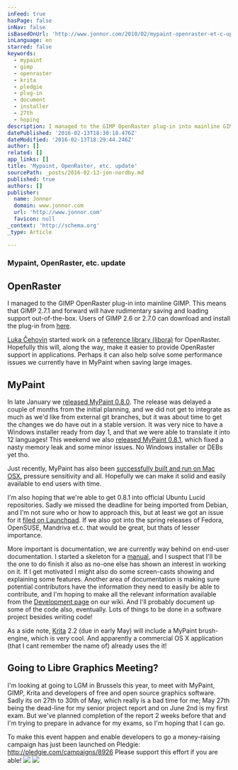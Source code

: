 ```yaml
---
inFeed: true
hasPage: false
inNav: false
isBasedOnUrl: 'http://www.jonnor.com/2010/02/mypaint-openraster-et-c-update/'
inLanguage: en
starred: false
keywords:
  - mypaint
  - gimp
  - openraster
  - krita
  - pledgie
  - plug-in
  - document
  - installer
  - 27th
  - hoping
description: I managed to the GIMP OpenRaster plug-in into mainline GIMP. This means that GIMP 2.7.1 and forward will have rudimentary saving and loading support out-of-the-box. Users of GIMP 2.6 or 2.7.0 can download and install the plug-in from here. Luka Čehovin started work on a reference library (libora) for OpenRaster.
datePublished: '2016-02-13T18:30:18.476Z'
dateModified: '2016-02-13T18:29:44.246Z'
author: []
related: []
app_links: []
title: 'Mypaint, OpenRaster, etc. update'
sourcePath: _posts/2016-02-13-jon-nordby.md
published: true
authors: []
publisher:
  name: Jonnor
  domain: www.jonnor.com
  url: 'http://www.jonnor.com'
  favicon: null
_context: 'http://schema.org'
_type: Article

---
```

### Mypaint, OpenRaster, etc. update

## OpenRaster

I managed to the GIMP OpenRaster plug-in into mainline GIMP. This means that GIMP 2.7.1 and forward will have rudimentary saving and loading support out-of-the-box. Users of GIMP 2.6 or 2.7.0 can download and install the plug-in from [here][0].

[Luka Čehovin][1] started work on a [reference library (libora)][2] for OpenRaster. Hopefully this will, along the way, make it easier to provide OpenRaster support in applications. Perhaps it can also help solve some performance issues we currently have in MyPaint when saving large images.

## MyPaint

In late January we [released MyPaint 0.8.0][3]. The release was delayed a couple of months from the initial planning, and we did not get to integrate as much as we'd like from external git branches, but it was about time to get the changes we do have out in a stable version. It was very nice to have a Windows installer ready from day 1, and that we were able to translate it into 12 languages! This weekend we also [released MyPaint 0.8.1][4], which fixed a nasty memory leak and some minor issues. No Windows installer or DEBs yet tho.

Just recently, MyPaint has also been [successfully built and run on Mac OSX][5], pressure sensitivity and all. Hopefully we can make it solid and easily available to end users with time.

I'm also hoping that we're able to get 0.8.1 into official Ubuntu Lucid repositories. Sadly we missed the deadline for being imported from Debian, and I'm not sure who or how to approach this, but at least we got an issue for it [filed on Launchpad][6]. If we also got into the spring releases of Fedora, OpenSUSE, Mandriva et.c. that would be great, but thats of lesser importance.

More important is documentation, we are currently way behind on end-user documentation. I started a skeleton for a [manual][7], and I suspect that I'll be the one to do finish it also as no-one else has shown an interest in working on it. If I get motivated I might also do some screen-casts showing and explaining some features. Another area of documentation is making sure potential contributors have the information they need to easily be able to contribute, and I'm hoping to make all the relevant information available from the [Development page][8] on our wiki. And I'll probably document up some of the code also, eventually. Lots of things to be done in a software project besides writing code!

As a side note, [Krita][9] 2.2 (due in early May) will include a MyPaint brush-engine, which is very cool. And apparently a commercial OS X application (that I cant remember the name of) already uses the it!

## Going to Libre Graphics Meeting?

I'm looking at going to LGM in Brussels this year, to meet with MyPaint, GIMP, Krita and developers of free and open source graphics software. Sadly its on 27th to 30th of May, which really is a bad time for me; May 27th being the dead-line for my senior project report and on June 2nd is my first exam. But we've planned completion of the report 2 weeks before that and I'm trying to prepare in advance for my exams, so I'm hoping that I can go.

To make this event happen and enable developers to go a money-raising campaign has just been launched on Pledgie: http://pledgie.com/campaigns/8926 Please support this effort if you are able!
[![](http://www.pledgie.com/campaigns/8926.png?skin_name=chrome)][10]
[![](http://www.jonnor.com/wp/wp-content/plugins/flattr/img/flattr-badge-large.png)][11]

[0]: http://registry.gimp.org/node/18435
[1]: http://luka.tnode.com/
[2]: http://create.freedesktop.org/wiki/OpenRaster/Reference_Library
[3]: http://mypaint.intilinux.com/?p=302
[4]: http://mypaint.intilinux.com/?p=362
[5]: http://forum.intilinux.com/mypaint-development-and-suggestions/mac-osx-port/msg5950/#msg5950
[6]: https://bugs.launchpad.net/ubuntu/+source/mypaint/+bug/515016
[7]: http://wiki.mypaint.info/Documentation/Manual
[8]: http://wiki.mypaint.info/Development
[9]: http://krita.org/
[10]: http://www.pledgie.com/campaigns/8926
[11]: http://www.jonnor.com/wp/?flattrss_redirect&id=132&md5=1cfe1250de277bcae43b0f7effb6ea60